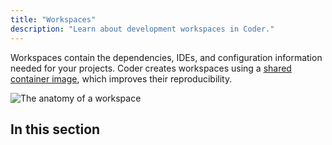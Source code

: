 ```yaml
---
title: "Workspaces"
description: "Learn about development workspaces in Coder."
---
```


Workspaces contain the dependencies, IDEs, and configuration information needed
for your projects. Coder creates workspaces using a
[shared container image](../images/index.md), which improves their
reproducibility.

![The anatomy of a workspace](../assets/workspaces/workspace-anatomy.png)

## In this section

<children></children>
